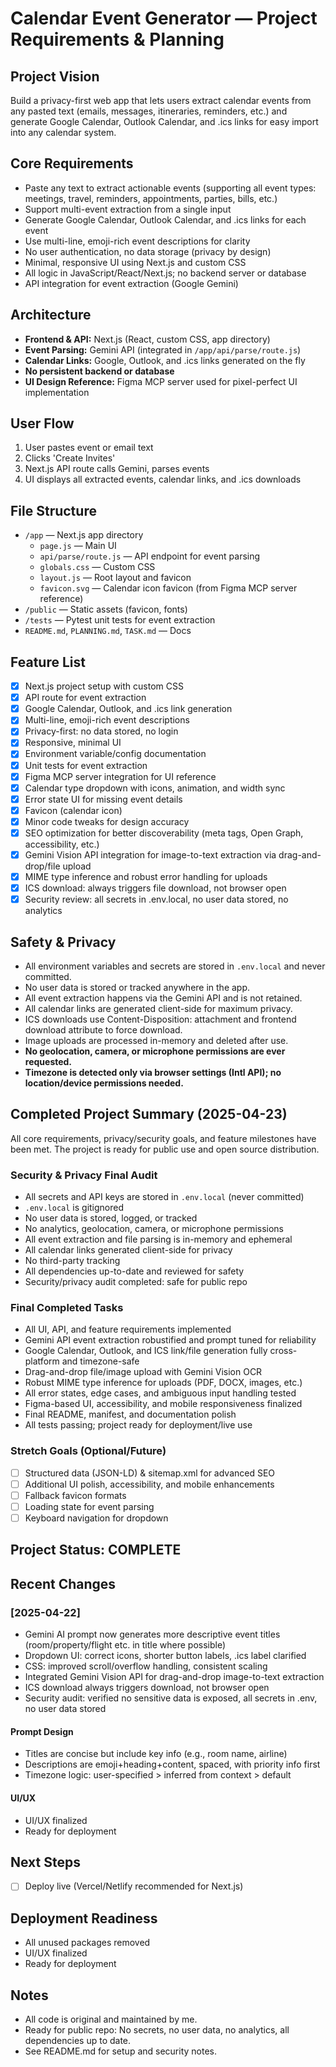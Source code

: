 # Calendar Event Generator — Project Requirements & Planning

## Project Vision
Build a privacy-first web app that lets users extract calendar events from any pasted text (emails, messages, itineraries, reminders, etc.) and generate Google Calendar, Outlook Calendar, and .ics links for easy import into any calendar system.

## Core Requirements
- Paste any text to extract actionable events (supporting all event types: meetings, travel, reminders, appointments, parties, bills, etc.)
- Support multi-event extraction from a single input
- Generate Google Calendar, Outlook Calendar, and .ics links for each event
- Use multi-line, emoji-rich event descriptions for clarity
- No user authentication, no data storage (privacy by design)
- Minimal, responsive UI using Next.js and custom CSS
- All logic in JavaScript/React/Next.js; no backend server or database
- API integration for event extraction (Google Gemini)

## Architecture
- **Frontend & API:** Next.js (React, custom CSS, app directory)
- **Event Parsing:** Gemini API (integrated in `/app/api/parse/route.js`)
- **Calendar Links:** Google, Outlook, and .ics links generated on the fly
- **No persistent backend or database**
- **UI Design Reference:** Figma MCP server used for pixel-perfect UI implementation

## User Flow
1. User pastes event or email text
2. Clicks 'Create Invites'
3. Next.js API route calls Gemini, parses events
4. UI displays all extracted events, calendar links, and .ics downloads

## File Structure
- `/app` — Next.js app directory
  - `page.js` — Main UI
  - `api/parse/route.js` — API endpoint for event parsing
  - `globals.css` — Custom CSS
  - `layout.js` — Root layout and favicon
  - `favicon.svg` — Calendar icon favicon (from Figma MCP server reference)
- `/public` — Static assets (favicon, fonts)
- `/tests` — Pytest unit tests for event extraction
- `README.md`, `PLANNING.md`, `TASK.md` — Docs

## Feature List
- [x] Next.js project setup with custom CSS
- [x] API route for event extraction
- [x] Google Calendar, Outlook, and .ics link generation
- [x] Multi-line, emoji-rich event descriptions
- [x] Privacy-first: no data stored, no login
- [x] Responsive, minimal UI
- [x] Environment variable/config documentation
- [x] Unit tests for event extraction
- [x] Figma MCP server integration for UI reference
- [x] Calendar type dropdown with icons, animation, and width sync
- [x] Error state UI for missing event details
- [x] Favicon (calendar icon)
- [x] Minor code tweaks for design accuracy
- [x] SEO optimization for better discoverability (meta tags, Open Graph, accessibility, etc.)
- [x] Gemini Vision API integration for image-to-text extraction via drag-and-drop/file upload
- [x] MIME type inference and robust error handling for uploads
- [x] ICS download: always triggers file download, not browser open
- [x] Security review: all secrets in .env.local, no user data stored, no analytics

## Safety & Privacy
- All environment variables and secrets are stored in `.env.local` and never committed.
- No user data is stored or tracked anywhere in the app.
- All event extraction happens via the Gemini API and is not retained.
- All calendar links are generated client-side for maximum privacy.
- ICS downloads use Content-Disposition: attachment and frontend download attribute to force download.
- Image uploads are processed in-memory and deleted after use.
- **No geolocation, camera, or microphone permissions are ever requested.**
- **Timezone is detected only via browser settings (Intl API); no location/device permissions needed.**

## Completed Project Summary (2025-04-23)

All core requirements, privacy/security goals, and feature milestones have been met. The project is ready for public use and open source distribution.

### Security & Privacy Final Audit
- All secrets and API keys are stored in `.env.local` (never committed)
- `.env.local` is gitignored
- No user data is stored, logged, or tracked
- No analytics, geolocation, camera, or microphone permissions
- All event extraction and file parsing is in-memory and ephemeral
- All calendar links generated client-side for privacy
- No third-party tracking
- All dependencies up-to-date and reviewed for safety
- Security/privacy audit completed: safe for public repo

### Final Completed Tasks
- All UI, API, and feature requirements implemented
- Gemini API event extraction robustified and prompt tuned for reliability
- Google Calendar, Outlook, and ICS link/file generation fully cross-platform and timezone-safe
- Drag-and-drop file/image upload with Gemini Vision OCR
- Robust MIME type inference for uploads (PDF, DOCX, images, etc.)
- All error states, edge cases, and ambiguous input handling tested
- Figma-based UI, accessibility, and mobile responsiveness finalized
- Final README, manifest, and documentation polish
- All tests passing; project ready for deployment/live use

### Stretch Goals (Optional/Future)
- [ ] Structured data (JSON-LD) & sitemap.xml for advanced SEO
- [ ] Additional UI polish, accessibility, and mobile enhancements
- [ ] Fallback favicon formats
- [ ] Loading state for event parsing
- [ ] Keyboard navigation for dropdown

## Project Status: COMPLETE

## Recent Changes
### [2025-04-22]
- Gemini AI prompt now generates more descriptive event titles (room/property/flight etc. in title where possible)
- Dropdown UI: correct icons, shorter button labels, .ics label clarified
- CSS: improved scroll/overflow handling, consistent scaling
- Integrated Gemini Vision API for drag-and-drop image-to-text extraction
- ICS download always triggers download, not browser open
- Security audit: verified no sensitive data is exposed, all secrets in .env, no user data stored

#### Prompt Design
- Titles are concise but include key info (e.g., room name, airline)
- Descriptions are emoji+heading+content, spaced, with priority info first
- Timezone logic: user-specified > inferred from context > default

#### UI/UX
- UI/UX finalized
- Ready for deployment

## Next Steps
- [ ] Deploy live (Vercel/Netlify recommended for Next.js)

## Deployment Readiness
- All unused packages removed
- UI/UX finalized
- Ready for deployment

## Notes
- All code is original and maintained by me.
- Ready for public repo: No secrets, no user data, no analytics, all dependencies up to date.
- See README.md for setup and security notes.
